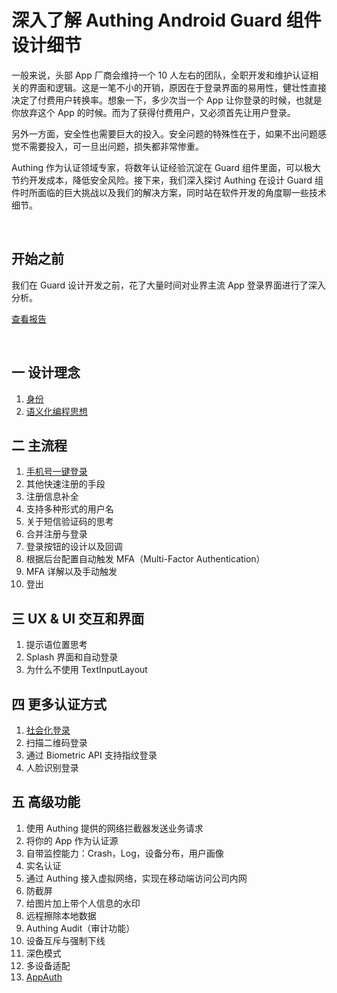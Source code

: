 

# 深入了解 Authing Android Guard 组件设计细节

一般来说，头部 App 厂商会维持一个 10 人左右的团队，全职开发和维护认证相关的界面和逻辑。这是一笔不小的开销，原因在于登录界面的易用性，健壮性直接决定了付费用户转换率。想象一下，多少次当一个 App 让你登录的时候，也就是你放弃这个 App 的时候。而为了获得付费用户，又必须首先让用户登录。

另外一方面，安全性也需要巨大的投入。安全问题的特殊性在于，如果不出问题感觉不需要投入，可一旦出问题，损失都非常惨重。

Authing 作为认证领域专家，将数年认证经验沉淀在 Guard 组件里面，可以极大节约开发成本，降低安全风险。接下来，我们深入探讨 Authing 在设计 Guard 组件时所面临的巨大挑战以及我们的解决方案，同时站在软件开发的角度聊一些技术细节。

<br>

## 开始之前

我们在 Guard 设计开发之前，花了大量时间对业界主流 App 登录界面进行了深入分析。

[查看报告](./../auth_reports.md)

<br>

## 一 设计理念
1. [身份](./identity.md)
2. [语义化编程思想 ](./design.md)

## 二 主流程
1. [手机号一键登录](./onepass.md)
2. 其他快速注册的手段
3. 注册信息补全
4. 支持多种形式的用户名
5. 关于短信验证码的思考
6. 合并注册与登录
7. 登录按钮的设计以及回调
8. 根据后台配置自动触发 MFA（Multi-Factor Authentication）
9. MFA 详解以及手动触发
10. 登出

## 三 UX & UI 交互和界面
1. 提示语位置思考
2. Splash 界面和自动登录
3. 为什么不使用 TextInputLayout

## 四 更多认证方式
1. [社会化登录](./../social/social.md)
2. 扫描二维码登录
3. 通过 Biometric API 支持指纹登录
4. 人脸识别登录

## 五 高级功能
1. 使用 Authing 提供的网络拦截器发送业务请求
2. 将你的 App 作为认证源
3. 自带监控能力：Crash，Log，设备分布，用户画像
4. 实名认证
5. 通过 Authing 接入虚拟网络，实现在移动端访问公司内网
6. 防截屏
7. 给图片加上带个人信息的水印
8. 远程擦除本地数据
9. Authing Audit（审计功能）
10. 设备互斥与强制下线
11. 深色模式
12. 多设备适配
13. [AppAuth](./app_auth.md)